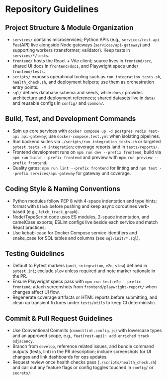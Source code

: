 # Repository Guidelines

## Project Structure & Module Organization
- `services/` contains microservices; Python APIs (e.g., `services/rest-api` FastAPI) live alongside Node gateways (`services/api-gateway`) and supporting workers (transformer, validator). Keep tests in `services/*/tests`.
- `frontend/` hosts the React + Vite client; source lives in `frontend/src`, shared UI docs in `frontend/docs`, and Playwright specs under `frontend/tests`.
- `scripts/` exposes operational tooling such as `run_integration_tests.sh`, `health_check.sh`, and deployment helpers; use them as orchestration entry points.
- `sql/` defines database schema and seeds, while `docs/` provides architecture and deployment references; shared datasets live in `data/` and reusable configs in `config/` and `common/`.

## Build, Test, and Development Commands
- Spin up core services with `docker compose up -d postgres redis rest-api api-gateway`; use `docker-compose.test.yml` when isolating pipelines.
- Run backend suites via `./scripts/run_integration_tests.sh` or targeted `pytest tests -m integration`; coverage reports land in `tests/reports/`.
- Frontend development runs on `npm run dev --prefix frontend`; build via `npm run build --prefix frontend` and preview with `npm run preview --prefix frontend`.
- Quality gates: `npm run lint --prefix frontend` for linting and `npm test --prefix services/api-gateway` for gateway unit coverage.

## Coding Style & Naming Conventions
- Python modules follow PEP 8 with 4-space indentation and type hints; format with `black` before pushing and keep async coroutines verb-based (e.g., `fetch_track_graph`).
- Node/TypeScript code uses ES modules, 2-space indentation, and camelCase exports; ESLint configs live beside each service and match React practices.
- Use kebab-case for Docker Compose service identifiers and snake_case for SQL tables and columns (see `sql/init/*.sql`).

## Testing Guidelines
- Default to Pytest markers (`unit`, `integration`, `e2e`, `slow`) defined in `pytest.ini`; exclude `slow` unless required and note marker rationale in the PR.
- Ensure Playwright specs pass with `npm run test:e2e --prefix frontend`; attach screenshots from `frontend/playwright-report/` when changes affect UI flow.
- Regenerate coverage artifacts or HTML reports before submitting, and clean up transient fixtures under `tests/utils` to keep CI deterministic.

## Commit & Pull Request Guidelines
- Use Conventional Commits (`commitlint.config.js`) with lowercase types and an approved scope, e.g., `feat(rest-api): add enriched track adjacency`.
- Branch from `develop`, reference related issues, and bundle command outputs (tests, lint) in the PR description; include screenshots for UI changes and link dashboards for ops updates.
- Request review once health checks pass (`./scripts/health_check.sh`) and call out any feature flags or config toggles touched in `config/` or `secrets/`.

